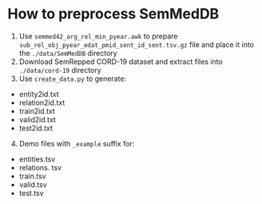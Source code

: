 # How to preprocess SemMedDB

1. Use `semmed42_arg_rel_min_pyear.awk` to prepare `sub_rel_obj_pyear_edat_pmid_sent_id_sent.tsv.gz` file and place it into the `./data/SemMedDB` directory
2. Download SemRepped CORD-19 dataset and extract files into `./data/cord-19` directory
3. Use `create_data.py` to generate:

- entity2id.txt
- relation2id.txt
- train2id.txt
- valid2id.txt
- test2id.txt

4. Demo files with `_example` suffix for:

- entities.tsv
- relations. tsv
- train.tsv
- valid.tsv
- test.tsv
